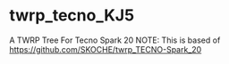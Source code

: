 # twrp_tecno_KJ5
A TWRP Tree For Tecno Spark 20
  NOTE: This is based of https://github.com/SKOCHE/twrp_TECNO-Spark_20
